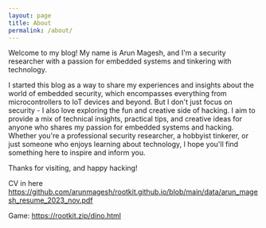 ```yaml
---
layout: page
title: About
permalink: /about/
---
```


Welcome to my blog! My name is Arun Magesh, and I'm a security researcher with a passion for embedded systems and tinkering with technology.

I started this blog as a way to share my experiences and insights about the world of embedded security, which encompasses everything from microcontrollers to IoT devices and beyond. But I don't just focus on security - I also love exploring the fun and creative side of hacking. I aim to provide a mix of technical insights, practical tips, and creative ideas for anyone who shares my passion for embedded systems and hacking. Whether you're a professional security researcher, a hobbyist tinkerer, or just someone who enjoys learning about technology, I hope you'll find something here to inspire and inform you.

Thanks for visiting, and happy hacking!

CV in here https://github.com/arunmagesh/rootkit.github.io/blob/main/data/arun_magesh_resume_2023_nov.pdf

Game: https://rootkit.zip/dino.html

[jekyll-organization]: https://github.com/jekyll
